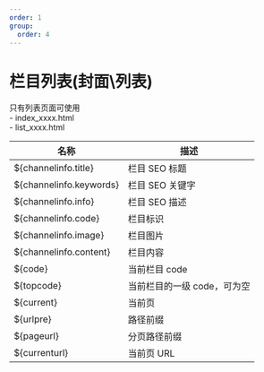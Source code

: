 ```yaml
---
order: 1
group:
  order: 4
---
```


# 栏目列表(封面\列表)

<Alert type="warning">
	只有列表页面可使用<br/>  
    - index_xxxx.html   <br/>
    - list_xxxx.html
</Alert>

| 名称                    | 描述                        |
| ----------------------- | --------------------------- |
| ${channelinfo.title}    | 栏目 SEO 标题               |
| ${channelinfo.keywords} | 栏目 SEO 关键字             |
| ${channelinfo.info}     | 栏目 SEO 描述               |
| ${channelinfo.code}     | 栏目标识                    |
| ${channelinfo.image}    | 栏目图片                    |
| ${channelinfo.content}  | 栏目内容                    |
| ${code}                 | 当前栏目 code               |
| ${topcode}              | 当前栏目的一级 code，可为空 |
| ${current}              | 当前页                      |
| ${urlpre}               | 路径前缀                    |
| ${pageurl}              | 分页路径前缀                |
| ${currenturl}           | 当前页 URL                  |
